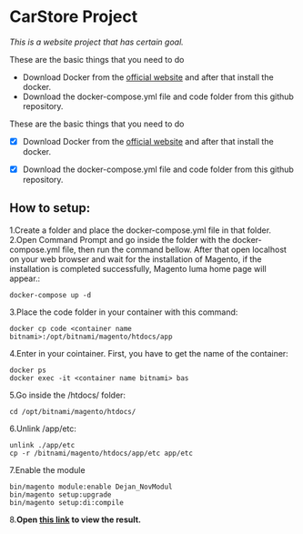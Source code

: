# CarStore Project

*This is a website project that has certain goal.*

These are the basic things that you need to do
- Download Docker from the [official website](https://www.docker.com) and after that install the docker.
- Download the docker-compose.yml file and code folder from this github repository.

These are the basic things that you need to do
- [x] Download Docker from the [official website](https://www.docker.com) and after that install the docker.
- [x] Download the docker-compose.yml file and code folder from this github repository.


## How to setup: 
1.Create a folder and place the docker-compose.yml file in that folder.
2.Open Command Prompt and go inside the folder with the docker-compose.yml file, then run the command bellow. After that open localhost on your web browser and wait for the installation of Magento, if the installation is completed successfully, Magento luma home page will appear.:
```
docker-compose up -d
```
3.Place the code folder in your container with this command: 
```
docker cp code <container name bitnami>:/opt/bitnami/magento/htdocs/app
```
4.Enter in your cointainer. First, you have to get the name of the container: 
```
docker ps
docker exec -it <container name bitnami> bas
```
5.Go inside the /htdocs/ folder:
```
cd /opt/bitnami/magento/htdocs/
```
6.Unlink /app/etc:
```
unlink ./app/etc
cp -r /bitnami/magento/htdocs/app/etc app/etc
```
7.Enable the module
```
bin/magento module:enable Dejan_NovModul
bin/magento setup:upgrade
bin/magento setup:di:compile
```
8.**Open [this link](http://localhost/dejan/index/index/) to view the result.**

